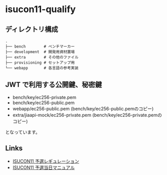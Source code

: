 # isucon11-qualify

## ディレクトリ構成

```
.
├── bench        # ベンチマーカー
├── development  # 開発用資材置場
├── extra        # その他のファイル
├── provisioning # セットアップ用
└── webapp       # 各言語の参考実装
```

## JWT で利用する公開鍵、秘密鍵

* bench/key/ec256-private.pem
* bench/key/ec256-public.pem
* webapp/ec256-public.pem (bench/key/ec256-public.pemのコピー)
* extra/jiaapi-mock/ec256-private.pem (bench/key/ec256-private.pemのコピー)

となっています。

## Links

- [ISUCON11 予選レギュレーション](https://isucon.net/archives/55854734.html)
- [ISUCON11 予選当日マニュアル](./docs/manual.md)
